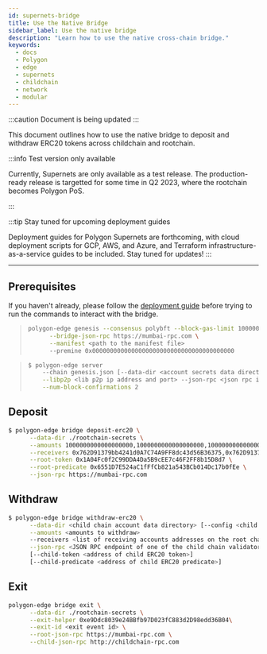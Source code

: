 ```yaml
---
id: supernets-bridge
title: Use the Native Bridge
sidebar_label: Use the native bridge
description: "Learn how to use the native cross-chain bridge."
keywords:
  - docs
  - Polygon
  - edge
  - supernets
  - childchain
  - network
  - modular
---
```


:::caution Document is being updated
:::

This document outlines how to use the native bridge to deposit and withdraw ERC20 tokens across childchain and rootchain.

:::info Test version only available

Currently, Supernets are only available as a test release. The production-ready release is targetted for some time in Q2 2023, where the rootchain becomes Polygon PoS.

:::

:::tip Stay tuned for upcoming deployment guides

Deployment guides for Polygon Supernets are forthcoming, with cloud deployment scripts for GCP, AWS, and Azure, and Terraform infrastructure-as-a-service guides to be included. Stay tuned for updates!
:::

---

## Prerequisites

If you haven't already, please follow the [deployment guide](/docs/supernets/operate/local-blockchain.md)
before trying to run the commands to interact with the bridge.

> ```bash
> polygon-edge genesis --consensus polybft --block-gas-limit 10000000 --epoch-size 10 \
>       --bridge-json-rpc https://mumbai-rpc.com \
>       --manifest <path to the manifest file>
>       --premine 0x0000000000000000000000000000000000000000
> ```

> ```bash
> $ polygon-edge server
>     --chain genesis.json [--data-dir <account secrets data directory> | --config <path to the account secrets config>] \
>     --libp2p <lib p2p ip address and port> --json-rpc <json rpc ip address and port> ... \
>     --num-block-confirmations 2
> ```

## Deposit

```bash
$ polygon-edge bridge deposit-erc20 \
      --data-dir ./rootchain-secrets \
      --amounts 1000000000000000000,1000000000000000000,1000000000000000000,1000000000000000000 \
      --receivers 0x762D91379bb4241d0A7C74A9FF8dc43d56B36375,0x762D91379bb4241d0A7C74A9FF8dc43d56B36375,0x762D91379bb4241d0A7C74A9FF8dc43d56B36375,0x762D91379bb4241d0A7C74A9FF8dc43d56B36375 \
      --root-token 0x1A04Fc0f2C99DDA4Da5B9cEE7c46F2FF8b15D8d7 \
      --root-predicate 0x6551D7E524aC1fFfCb821a543BCb014Dc17b0fEe \
      --json-rpc https://mumbai-rpc.com
```

## Withdraw

```bash
$ polygon-edge bridge withdraw-erc20 \
      --data-dir <child chain account data directory> [--config <child chain account config path>] \
      --amounts <amounts to withdraw>
      --receivers <list of receiving accounts addresses on the root chain> \
      --json-rpc <JSON RPC endpoint of one of the child chain validators> \
      [--child-token <address of child ERC20 token>]
      [--child-predicate <address of child ERC20 predicate>]
```

## Exit

```bash
polygon-edge bridge exit \
      --data-dir ./rootchain-secrets \
      --exit-helper 0xe9Ddc8039e24BBfb97D023fC883d2D98edd36B04\
      --exit-id <exit event id> \
      --root-json-rpc https://mumbai-rpc.com \
      --child-json-rpc http://childchain-rpc.com
```

